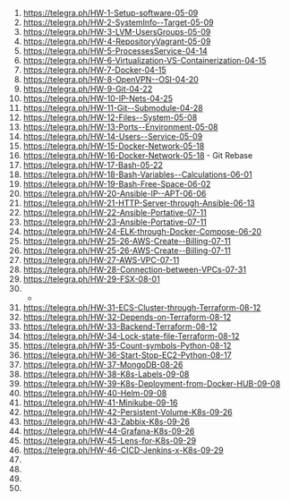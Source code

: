 1) https://telegra.ph/HW-1-Setup-software-05-09
2) https://telegra.ph/HW-2-SystemInfo--Target-05-09
3) https://telegra.ph/HW-3-LVM-UsersGroups-05-09
4) https://telegra.ph/HW-4-RepositoryVagrant-05-09
5) https://telegra.ph/HW-5-ProcessesService-04-14
6) https://telegra.ph/HW-6-Virtualization-VS-Containerization-04-15
7) https://telegra.ph/HW-7-Docker-04-15
8) https://telegra.ph/HW-8-OpenVPN--OSI-04-20
9) https://telegra.ph/HW-9-Git-04-22
10) https://telegra.ph/HW-10-IP-Nets-04-25
11) https://telegra.ph/HW-11-Git--Submodule-04-28
12) https://telegra.ph/HW-12-Files--System-05-08
13) https://telegra.ph/HW-13-Ports--Environment-05-08
14) https://telegra.ph/HW-14-Users--Service-05-09
15) https://telegra.ph/HW-15-Docker-Network-05-18
16) https://telegra.ph/HW-16-Docker-Network-05-18 - Git Rebase
17) https://telegra.ph/HW-17-Bash-05-22
18) https://telegra.ph/HW-18-Bash-Variables--Calculations-06-01
19) https://telegra.ph/HW-19-Bash-Free-Space-06-02
20) https://telegra.ph/HW-20-Ansible-IP--APT-06-06
21) https://telegra.ph/HW-21-HTTP-Server-through-Ansible-06-13
22) https://telegra.ph/HW-22-Ansible-Portative-07-11
23) https://telegra.ph/HW-23-Ansible-Portative-07-11
24) https://telegra.ph/HW-24-ELK-through-Docker-Compose-06-20
25) https://telegra.ph/HW-25-26-AWS-Create--Billing-07-11
26) https://telegra.ph/HW-25-26-AWS-Create--Billing-07-11
27) https://telegra.ph/HW-27-AWS-VPC-07-11
28) https://telegra.ph/HW-28-Connection-between-VPCs-07-31
29) https://telegra.ph/HW-29-FSX-08-01
30) -
31) https://telegra.ph/HW-31-ECS-Cluster-through-Terraform-08-12
32) https://telegra.ph/HW-32-Depends-on-Terraform-08-12
33) https://telegra.ph/HW-33-Backend-Terraform-08-12
34) https://telegra.ph/HW-34-Lock-state-file-Terraform-08-12
35) https://telegra.ph/HW-35-Count-symbols-Python-08-12
36) https://telegra.ph/HW-36-Start-Stop-EC2-Python-08-17
37) https://telegra.ph/HW-37-MongoDB-08-26
38) https://telegra.ph/HW-38-K8s-Labels-09-08
39) https://telegra.ph/HW-39-K8s-Deployment-from-Docker-HUB-09-08
40) https://telegra.ph/HW-40-Helm-09-08
41) https://telegra.ph/HW-41-Minikube-09-16
42) https://telegra.ph/HW-42-Persistent-Volume-K8s-09-26
43) https://telegra.ph/HW-43-Zabbix-K8s-09-26
44) https://telegra.ph/HW-44-Grafana-K8s-09-26
45) https://telegra.ph/HW-45-Lens-for-K8s-09-29
46) https://telegra.ph/HW-46-CICD-Jenkins-x-K8s-09-29
47)
48)
49)
50)

